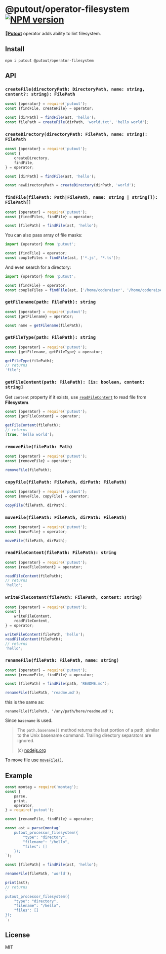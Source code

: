 # @putout/operator-filesystem [![NPM version][NPMIMGURL]][NPMURL]

[NPMIMGURL]: https://img.shields.io/npm/v/@putout/operator-filesystem.svg?style=flat&longCache=true
[NPMURL]: https://npmjs.org/package/@putout/operator-filesystem "npm"

🐊[**Putout**](https://github.com/coderaiser/putout) operator adds ability to lint filesystem.

## Install

```
npm i putout @putout/operator-filesystem
```

## API

### `createFile(directoryPath: DirectoryPath, name: string, content?: string): FilePath`

```js
const {operator} = require('putout');
const {findFile, createFile} = operator;

const [dirPath] = findFile(ast, 'hello');
const filePath = createFile(dirPath, 'world.txt', 'hello world');
```

### `createDirectory(directoryPath: FilePath, name: string): FilePath`

```js
const {operator} = require('putout');
const {
    createDirectory,
    findFile,
} = operator;

const [dirPath] = findFile(ast, 'hello');

const newDirectoryPath = createDirectory(dirPath, 'world');
```

### `findFile(filePath: Path|FilePath, name: string | string[]): FilePath[]`

```js
const {operator} = require('putout');
const {finedFiles, findFile} = operator;

const [filePath] = findFile(ast, 'hello');
```

You can also pass array of file masks:

```js
import {operator} from 'putout';

const {findFile} = operator;
const coupleFiles = findFile(ast, ['*.js', '*.ts']);
```

And even search for a directory:

```js
import {operator} from 'putout';

const {findFile} = operator;
const coupleFiles = findFile(ast, ['/home/coderaiser', '/home/coderaiser/putout']);
```

### `getFilename(path: FilePath): string`

```js
const {operator} = require('putout');
const {getFilename} = operator;

const name = getFilename(filePath);
```

### `getFileType(path: FilePath): string`

```js
const {operator} = require('putout');
const {getFilename, getFileType} = operator;

getFileType(filePath);
// returns
'file';
```

### `getFileContent(path: FilePath): [is: boolean, content: string]`

Get `content` property if it exists, use [`readFileContent`](#read-file-content) to read file from **Filesystem**.

```js
const {operator} = require('putout');
const {getFileContent} = operator;

getFileContent(filePath);
// returns
[true, 'hello world'];
```

### `removeFile(filePath: Path)`

```js
const {operator} = require('putout');
const {removeFile} = operator;

removeFile(filePath);
```

### `copyFile(filePath: FilePath, dirPath: FilePath)`

```js
const {operator} = require('putout');
const {moveFile, copyFile} = operator;

copyFile(filePath, dirPath);
```

### `moveFile(filePath: FilePath, dirPath: FilePath)`

```js
const {operator} = require('putout');
const {moveFile} = operator;

moveFile(filePath, dirPath);
```

### `readFileContent(filePath: FilePath): string`

```js
const {operator} = require('putout');
const {readFileContent} = operator;

readFileContent(filePath);
// returns
'hello';
```

### `writeFileContent(filePath: FilePath, content: string)`

```js
const {operator} = require('putout');
const {
    writeFileContent,
    readFileContent,
} = operator;

writeFileContent(filePath, 'hello');
readFileContent(filePath);
// returns
'hello';
```

### `renameFile(filePath: FilePath, name: string)`

```js
const {operator} = require('putout');
const {renameFile, findFile} = operator;

const [filePath] = findFile(path, 'README.md');

renameFile(filePath, 'readme.md');
```

this is the same as:

```
renameFile(filePath, '/any/path/here/readme.md');
```

Since `basename` is used.

> The `path.basename()` method returns the last portion of a path, similar to the Unix basename command. Trailing directory separators are ignored.
>
> (c) [nodejs.org](https://nodejs.org/api/path.html#pathbasenamepath-suffix)

To move file use [`moveFile()`](#movefilefilepath-filepath-dirpath-filepath).

## Example

```js
const montag = require('montag');
const {
    parse,
    print,
    operator,
} = require('putout');

const {renameFile, findFile} = operator;

const ast = parse(montag`
    putout_processor_filesystem({
        "type": "directory",
        "filename": "/hello",
        "files": []
    });
`);

const [filePath] = findFile(ast, 'hello');

renameFile(filePath, 'world');

print(ast);
// returns
`
putout_processor_filesystem({
    "type": "directory",
    "filename": "/hello",
    "files": []
});
`;
```

## License

MIT
